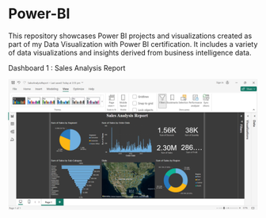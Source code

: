 # Power-BI
This repository showcases Power BI projects and visualizations created as part of my Data Visualization with Power BI certification. It includes a variety of data visualizations and insights derived from business intelligence data.

Dashboard 1 : Sales Analysis Report

![SR](SalesReport.png)


